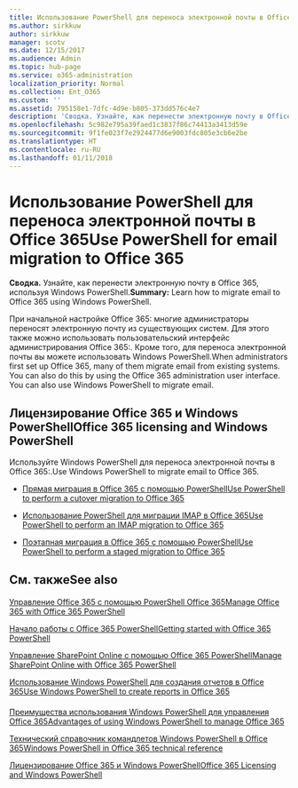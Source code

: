 ```yaml
---
title: Использование PowerShell для переноса электронной почты в Office 365
ms.author: sirkkuw
author: sirkkuw
manager: scotv
ms.date: 12/15/2017
ms.audience: Admin
ms.topic: hub-page
ms.service: o365-administration
localization_priority: Normal
ms.collection: Ent_O365
ms.custom: ''
ms.assetid: 795158e1-7dfc-4d9e-b805-373dd576c4e7
description: 'Сводка. Узнайте, как перенести электронную почту в Office 365: с помощью Windows PowerShell.'
ms.openlocfilehash: 5c982e795a39faed1c3837f86c74413a3413d59e
ms.sourcegitcommit: 9f1fe023f7e2924477d6e9003fdc805e3cb6e2be
ms.translationtype: HT
ms.contentlocale: ru-RU
ms.lasthandoff: 01/11/2018
---
```

# <a name="use-powershell-for-email-migration-to-office-365"></a><span data-ttu-id="0a9ab-103">Использование PowerShell для переноса электронной почты в Office 365</span><span class="sxs-lookup"><span data-stu-id="0a9ab-103">Use PowerShell for email migration to Office 365</span></span>

 <span data-ttu-id="0a9ab-104">**Сводка.** Узнайте, как перенести электронную почту в Office 365, используя Windows PowerShell.</span><span class="sxs-lookup"><span data-stu-id="0a9ab-104">**Summary:** Learn how to migrate email to Office 365 using Windows PowerShell.</span></span>
  
<span data-ttu-id="0a9ab-p101">При начальной настройке Office 365: многие администраторы переносят электронную почту из существующих систем. Для этого также можно использовать пользовательский интерфейс администрирования Office 365:. Кроме того, для переноса электронной почты вы можете использовать Windows PowerShell.</span><span class="sxs-lookup"><span data-stu-id="0a9ab-p101">When administrators first set up Office 365, many of them migrate email from existing systems. You can also do this by using the Office 365 administration user interface. You can also use Windows PowerShell to migrate email.</span></span>
  
## <a name="office-365-licensing-and-windows-powershell"></a><span data-ttu-id="0a9ab-108">Лицензирование Office 365 и Windows PowerShell</span><span class="sxs-lookup"><span data-stu-id="0a9ab-108">Office 365 licensing and Windows PowerShell</span></span>

<span data-ttu-id="0a9ab-109">Используйте Windows PowerShell для переноса электронной почты в Office 365:.</span><span class="sxs-lookup"><span data-stu-id="0a9ab-109">Use Windows PowerShell to migrate email to Office 365.</span></span> 
  
- [<span data-ttu-id="0a9ab-110">Прямая миграция в Office 365 с помощью PowerShell</span><span class="sxs-lookup"><span data-stu-id="0a9ab-110">Use PowerShell to perform a cutover migration to Office 365</span></span>](use-powershell-to-perform-a-cutover-migration-to-office-365.md)
    
- [<span data-ttu-id="0a9ab-111">Использование PowerShell для миграции IMAP в Office 365</span><span class="sxs-lookup"><span data-stu-id="0a9ab-111">Use PowerShell to perform an IMAP migration to Office 365</span></span>](use-powershell-to-perform-an-imap-migration-to-office-365.md)
    
- [<span data-ttu-id="0a9ab-112">Поэтапная миграция в Office 365 с помощью PowerShell</span><span class="sxs-lookup"><span data-stu-id="0a9ab-112">Use PowerShell to perform a staged migration to Office 365</span></span>](use-powershell-to-perform-a-staged-migration-to-office-365.md)
    
## <a name="see-also"></a><span data-ttu-id="0a9ab-113">См. также</span><span class="sxs-lookup"><span data-stu-id="0a9ab-113">See also</span></span>

#### 

[<span data-ttu-id="0a9ab-114">Управление Office 365 с помощью PowerShell Office 365</span><span class="sxs-lookup"><span data-stu-id="0a9ab-114">Manage Office 365 with Office 365 PowerShell</span></span>](manage-office-365-with-office-365-powershell.md)
  
[<span data-ttu-id="0a9ab-115">Начало работы с Office 365 PowerShell</span><span class="sxs-lookup"><span data-stu-id="0a9ab-115">Getting started with Office 365 PowerShell</span></span>](getting-started-with-office-365-powershell.md)
  
[<span data-ttu-id="0a9ab-116">Управление SharePoint Online с помощью Office 365 PowerShell</span><span class="sxs-lookup"><span data-stu-id="0a9ab-116">Manage SharePoint Online with Office 365 PowerShell</span></span>](manage-sharepoint-online-with-office-365-powershell.md)
  
[<span data-ttu-id="0a9ab-117">Использование Windows PowerShell для создания отчетов в Office 365</span><span class="sxs-lookup"><span data-stu-id="0a9ab-117">Use Windows PowerShell to create reports in Office 365</span></span>](use-windows-powershell-to-create-reports-in-office-365.md)
#### 

<span data-ttu-id="0a9ab-118">[Преимущества использования Windows PowerShell для управления Office 365]((http://technet.microsoft.com/library/15144a50-453e-4cd5-befd-bc6736697967.aspx))</span><span class="sxs-lookup"><span data-stu-id="0a9ab-118">[Advantages of using Windows PowerShell to manage Office 365]((http://technet.microsoft.com/library/15144a50-453e-4cd5-befd-bc6736697967.aspx))</span></span>
  
<span data-ttu-id="0a9ab-119">[Технический справочник командлетов Windows PowerShell в Office 365]((http://technet.microsoft.com/library/10d5c66a-7579-4319-aaa5-7a5e21d49cea.aspx))</span><span class="sxs-lookup"><span data-stu-id="0a9ab-119">[Windows PowerShell in Office 365 technical reference]((http://technet.microsoft.com/library/10d5c66a-7579-4319-aaa5-7a5e21d49cea.aspx))</span></span>
  
<span data-ttu-id="0a9ab-120">[Лицензирование Office 365 и Windows PowerShell]((http://technet.microsoft.com/library/6ca0e430-f7ba-4184-becf-14c6c5c8dde5.aspx))</span><span class="sxs-lookup"><span data-stu-id="0a9ab-120">[Office 365 Licensing and Windows PowerShell]((http://technet.microsoft.com/library/6ca0e430-f7ba-4184-becf-14c6c5c8dde5.aspx))</span></span>

